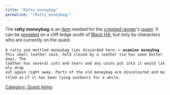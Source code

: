```yaml
---
title: "Ratty moneybag"
permalink: "/Ratty_moneybag/"
---
```


The **ratty moneybag** is an [item](item "wikilink") needed for the
[crippled ranger](Tower_Hills_Ranger_Guild "wikilink")'s
[quest](Quest#Lost_and_Found "wikilink"). It can be
[revealed](reveal "wikilink") on a cliff ledge south of [Black
Hill](Black_Hill "wikilink"), but only by characters who are currently
on the quest.

`A ratty and mottled moneybag lies discarded here.`
`> `**`examine moneybag`**
`This small leather sack, held closed by a leather tie has seem better days. The`
`leather has several cuts and tears and any coins put into it would likely drop`
`out again right away. Parts of the old moneybag are discoloured and mottled as`
`if it has been lying outdoors for a while.`

[Category: Quest items](Category:_Quest_items "wikilink")